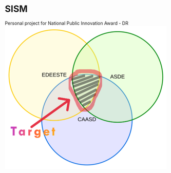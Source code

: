 # SISM
Personal project for National Public Innovation Award - DR
![](https://github.com/julioalexp/SISM/blob/main/Diagrama%20de%20Venn%20(2).png)
